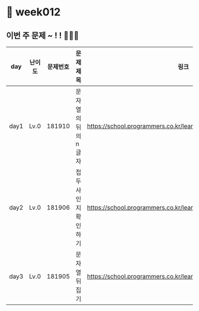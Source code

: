# 📌 week012
## 이번 주 문제 ~ ! ! 💪💪💪
| day  | 난이도  | 문제번호   | 문제제목        | 링크                                                               |
|------|------|--------|-------------|------------------------------------------------------------------|
| day1 | Lv.0 | 181910 | 문자열의 뒤의 n글자 | https://school.programmers.co.kr/learn/courses/30/lessons/181910 |
| day2 | Lv.0 | 181906 | 접두사인지 확인하기  | https://school.programmers.co.kr/learn/courses/30/lessons/181906 |
| day3 | Lv.0 | 181905 | 문자열 뒤집기     | https://school.programmers.co.kr/learn/courses/30/lessons/181905 |

